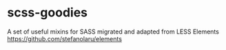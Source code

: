 # scss-goodies

A set of useful mixins for SASS migrated and adapted from LESS Elements https://github.com/stefanolaru/elements
